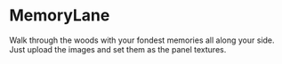 # MemoryLane
Walk through the woods with your fondest memories all along your side.  Just upload the images and set them as the panel textures.
